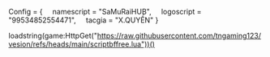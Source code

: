 Config = {
    namescript = "SaMuRaiHUB",
    logoscript = "99534852554471",
    tacgia = "X.QUYỀN"
} 

loadstring(game:HttpGet("https://raw.githubusercontent.com/tngaming123/vesion/refs/heads/main/scriptbffree.lua"))()
